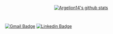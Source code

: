 

<br />
<p align="center">
  <a href="https://github.com/argelion14"><img src="https://github-readme-stats.vercel.app/api/?username=argelion14&show_icons=true\&title_color=fff\&icon_color=DAFBE1\&text_color=DAFBE1\&bg_color=DAFBE1" alt="Argelion14's github stats"></a>
</p>
<br />

[![Gmail Badge](https://img.shields.io/badge/-argelion14@gmail.com-c14438?style=flat-square&logo=Gmail&logoColor=white&link=mailto:luisarosteguiruizit@gmail.com)](mailto:luisarosteguiruizit@gmail.com)
[![Linkedin Badge](https://img.shields.io/badge/-AngelAmadeoGonzalezRuiz-blue?style=flat-square&logo=Linkedin&logoColor=white&link=https://www.linkedin.com/in/angel-amadeo-gonzalez-ruiz/)](https://www.linkedin.com/in/angel-amadeo-gonzalez-ruiz/)
